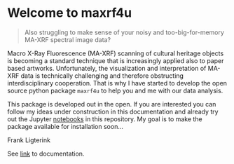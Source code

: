 # Welcome to maxrf4u
> Also struggling to make sense of your noisy and too-big-for-memory MA-XRF spectral image data? 


Macro X-Ray Fluorescence (MA-XRF) scanning of cultural heritage objects is becoming a standard technique that is increasingly applied also to paper based artworks. Unfortunately, the visualization and interpretation of MA-XRF data is technically challenging and therefore obstructing interdisciplinary cooperation. That is why I have started to develop the open source python package `maxrf4u` to help you and me with our data analysis.  

This package is developed out in the open. If you are interested you can follow my ideas under construction in this documentation and already try out the Jupyter [notebooks](https://github.com/fligt/maxrf4u/tree/main/notebooks) in this repository. My goal is to make the package available for installation soon...  

Frank Ligterink 

See [link](https://fligt.github.io/maxrf4u/) to documentation. 
